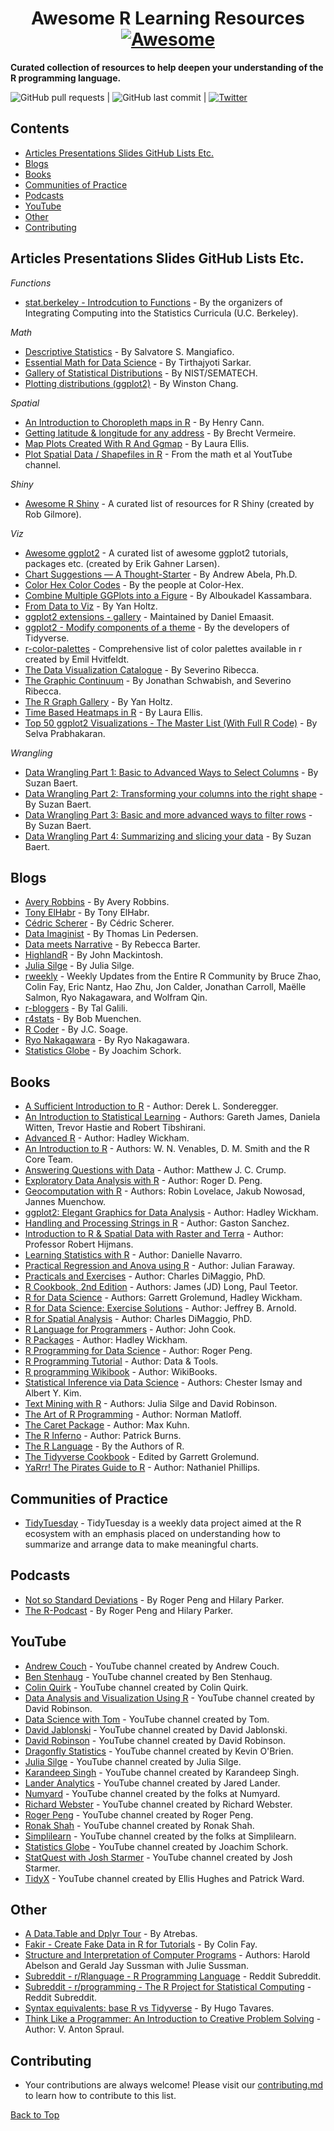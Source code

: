 # <div align="center">Awesome R Learning Resources [![Awesome](https://awesome.re/badge.svg)](https://awesome.re)</div>
 
**Curated collection of resources to help deepen your understanding of the R programming language.**

![GitHub pull requests](https://img.shields.io/github/issues-pr/iamericfletcher/R-Learning-Resources) | ![GitHub last commit](https://img.shields.io/github/last-commit/iamericfletcher/R-Learning-Resources) | [![Twitter](https://img.shields.io/twitter/url?style=social&url=https%3A%2F%2Ftwitter.com%2Fiamericfletcher)](https://twitter.com/intent/tweet?text=Wow:&url=https%3A%2F%2Fgithub.com%2Fiamericfletcher%2FR-Learning-Resources)

## **Contents**

- [Articles Presentations Slides GitHub Lists Etc.](#articles-presentations-slides-gitHub-lists-etc.)
- [Blogs](#blogs)
- [Books](#books)
- [Communities of Practice](#communities-of-practice)
- [Podcasts](#podcasts)
- [YouTube](#youtube)
- [Other](#other)
- [Contributing](#contributing)

## Articles Presentations Slides GitHub Lists Etc.

*Functions*
- [stat.berkeley - Introdcution to Functions](https://www.stat.berkeley.edu/~statcur/Workshop2/Presentations/functions.pdf) - By the organizers of Integrating Computing into the Statistics Curricula (U.C. Berkeley).

*Math*

- [Descriptive Statistics](https://rcompanion.org/handbook/C_02.html) - By Salvatore S. Mangiafico.
- [Essential Math for Data Science](https://medium.com/s/story/essential-math-for-data-science-why-and-how-e88271367fbd) - By Tirthajyoti Sarkar.
- [Gallery of Statistical Distributions](https://www.itl.nist.gov/div898/handbook/eda/section3/eda366.htm) - By NIST/SEMATECH.
- [Plotting distributions (ggplot2)](http://www.cookbook-r.com/Graphs/Plotting_distributions_(ggplot2)/) - By Winston Chang.

*Spatial*

- [An Introduction to Choropleth maps in R](https://rstudio-pubs-static.s3.amazonaws.com/324400_69a673183ba449e9af4011b1eeb456b9.html) - By Henry Cann.
- [Getting latitude & longitude for any address](https://discourse.looker.com/t/get-latitude-longitude-for-any-location-through-google-sheets-and-plot-these-in-looker/5402) - By Brecht Vermeire.
- [Map Plots Created With R And Ggmap](https://www.littlemissdata.com/blog/maps) - By Laura Ellis.
- [Plot Spatial Data / Shapefiles in R](https://www.youtube.com/watch?v=uZtto0cYjZM) - From the math et al YoutTube channel.

*Shiny*

- [Awesome R Shiny](https://github.com/grabear/awesome-rshiny) - A curated list of resources for R Shiny (created by Rob Gilmore).

*Viz*

- [Awesome ggplot2](https://github.com/erikgahner/awesome-ggplot2) - A curated list of awesome ggplot2 tutorials, packages etc. (created by Erik Gahner Larsen).
- [Chart Suggestions — A Thought-Starter](https://extremepresentation.typepad.com/files/choosing-a-good-chart-09.pdf) - By Andrew Abela, Ph.D.
- [Color Hex Color Codes](https://www.color-hex.com/) - By the people at Color-Hex.
- [Combine Multiple GGPlots into a Figure](https://www.datanovia.com/en/lessons/combine-multiple-ggplots-into-a-figure/) - By Alboukadel Kassambara.
- [From Data to Viz](https://www.data-to-viz.com/) - By Yan Holtz.
- [ggplot2 extensions - gallery](https://exts.ggplot2.tidyverse.org/gallery/) - Maintained by Daniel Emaasit.
- [ggplot2 - Modify components of a theme](https://ggplot2.tidyverse.org/reference/theme.html) - By the developers of Tidyverse.
- [r-color-palettes](https://github.com/EmilHvitfeldt/r-color-palettes) - Comprehensive list of color palettes available in r created by Emil Hvitfeldt.
- [The Data Visualization Catalogue](https://datavizcatalogue.com/index.html) - By Severino Ribecca.
- [The Graphic Continuum](https://www.informationisbeautifulawards.com/showcase/611-the-graphic-continuum) - By Jonathan Schwabish, and Severino Ribecca.
- [The R Graph Gallery](https://www.r-graph-gallery.com/) - By Yan Holtz.
- [Time Based Heatmaps in R](https://www.littlemissdata.com/blog/heatmaps) - By Laura Ellis.
- [Top 50 ggplot2 Visualizations - The Master List (With Full R Code)](http://r-statistics.co/Top50-Ggplot2-Visualizations-MasterList-R-Code.html) - By Selva Prabhakaran.

*Wrangling*

- [Data Wrangling Part 1: Basic to Advanced Ways to Select Columns](https://suzan.rbind.io/2018/01/dplyr-tutorial-1/) - By Suzan Baert.
- [Data Wrangling Part 2: Transforming your columns into the right shape](https://suzan.rbind.io/2018/02/dplyr-tutorial-2/) - By Suzan Baert.
- [Data Wrangling Part 3: Basic and more advanced ways to filter rows](https://suzan.rbind.io/2018/02/dplyr-tutorial-3/) - By Suzan Baert.
- [Data Wrangling Part 4: Summarizing and slicing your data](https://suzan.rbind.io/2018/04/dplyr-tutorial-4/) - By Suzan Baert.


## Blogs
- [Avery Robbins](https://www.avery-robbins.com) - By Avery Robbins.
- [Tony ElHabr](https://tonyelhabr.rbind.io/) - By Tony ElHabr.
- [Cédric Scherer](https://cedricscherer.netlify.app/) - By Cédric Scherer.
- [Data Imaginist](https://www.data-imaginist.com/) - By Thomas Lin Pedersen.
- [Data meets Narrative](http://www.rebeccabarter.com/blog/) - By Rebecca Barter.
- [HighlandR](https://johnmackintosh.net/) - By John Mackintosh.
- [Julia Silge](https://juliasilge.com/blog/) - By Julia Silge.
- [rweekly](https://rweekly.org/about) - Weekly Updates from the Entire R Community by Bruce Zhao, Colin Fay, Eric Nantz, Hao Zhu, Jon Calder, Jonathan Carroll, Maëlle Salmon, Ryo Nakagawara, and Wolfram Qin.
- [r-bloggers](https://www.r-bloggers.com/) - By Tal Galili.
- [r4stats](http://r4stats.com/blog/) - By Bob Muenchen.
- [R Coder](https://r-coder.com/) - By J.C. Soage.
- [Ryo Nakagawara](https://ryo-n7.github.io/) - By Ryo Nakagawara.
- [Statistics Globe](https://statisticsglobe.com/) - By Joachim Schork.

## Books

- [A Sufficient Introduction to R](https://dereksonderegger.github.io/570L/) - Author: Derek L. Sonderegger.
- [An Introduction to Statistical Learning](http://faculty.marshall.usc.edu/gareth-james/ISL/ISLR%20Seventh%20Printing.pdf) - Authors: Gareth James, Daniela Witten, Trevor Hastie and Robert Tibshirani.
- [Advanced R](https://adv-r.hadley.nz/introduction.html) - Author: Hadley Wickham.
- [An Introduction to R](https://cran.r-project.org/doc/manuals/r-release/R-intro.pdf) - Authors: W. N. Venables, D. M. Smith and the R Core Team.
- [Answering Questions with Data](https://crumplab.github.io/statistics/) - Author: Matthew J. C. Crump.
- [Exploratory Data Analysis with R](https://bookdown.org/rdpeng/exdata/) - Author: Roger D. Peng.
- [Geocomputation with R](https://geocompr.robinlovelace.net/) - Authors: Robin Lovelace, Jakub Nowosad, Jannes Muenchow.
- [ggplot2: Elegant Graphics for Data Analysis](https://ggplot2-book.org/index.html) - Author: Hadley Wickham.
- [Handling and Processing Strings in R](https://www.gastonsanchez.com/Handling_and_Processing_Strings_in_R.pdf) - Author: Gaston Sanchez.
- [Introduction to R & Spatial Data with Raster and Terra](https://rspatial.org/intr/index.html) - Author: Professor Robert Hijmans.
- [Learning Statistics with R](https://learningstatisticswithr.com/) - Author: Danielle Navarro.
- [Practical Regression and Anova using R](https://cran.r-project.org/doc/contrib/Faraway-PRA.pdf) - Author: Julian Faraway.
- [Practicals and Exercises](http://www.columbia.edu/~cjd11/charles_dimaggio/DIRE/resources/R/practicalsBookNoAns.pdf) - Author: Charles DiMaggio, PhD.
- [R Cookbook, 2nd Edition](https://rc2e.com/index.html) - Authors: James (JD) Long, Paul Teetor.
- [R for Data Science](https://r4ds.had.co.nz/) - Authors: Garrett Grolemund, Hadley Wickham.
- [R for Data Science: Exercise Solutions](https://jrnold.github.io/r4ds-exercise-solutions/) - Author: Jeffrey B. Arnold.
- [R for Spatial Analysis](http://www.columbia.edu/~cjd11/charles_dimaggio/DIRE/resources/spatialEpiBook.pdf) - Author: Charles DiMaggio, PhD.
- [R Language for Programmers](https://www.johndcook.com/blog/r_language_for_programmers) - Author: John Cook.
- [R Packages](http://r-pkgs.had.co.nz/) - Author: Hadley Wickham.
- [R Programming for Data Science](https://leanpub.com/rprogramming) - Author: Roger Peng.
- [R Programming Tutorial](http://datantools.com/r-programming/getting-started-with-r-language/) - Author: Data & Tools.
- [R programming Wikibook](https://en.wikibooks.org/wiki/R_Programming) - Author: WikiBooks.
- [Statistical Inference via Data Science](https://moderndive.com/) - Authors: Chester Ismay and Albert Y. Kim.
- [Text Mining with R](https://www.tidytextmining.com/) - Authors: Julia Silge and David Robinson.
- [The Art of R Programming](http://diytranscriptomics.com/Reading/files/The%20Art%20of%20R%20Programming.pdf) - Author: Norman Matloff.
- [The Caret Package](http://topepo.github.io/caret/index.html) - Author: Max Kuhn.
- [The R Inferno](http://www.burns-stat.com/pages/Tutor/R_inferno.pdf) - Author: Patrick Burns.
- [The R Language](https://stat.ethz.ch/R-manual/R-patched/doc/html/) - By the Authors of R.
- [The Tidyverse Cookbook](https://rstudio-education.github.io/tidyverse-cookbook/index.html) - Edited by Garrett Grolemund.
- [YaRrr! The Pirates Guide to R](https://bookdown.org/ndphillips/YaRrr/) - Author: Nathaniel Phillips.

## Communities of Practice
- [TidyTuesday](https://github.com/rfordatascience/tidytuesday) - TidyTuesday is a weekly data project aimed at the R ecosystem with an emphasis placed on understanding how to summarize and arrange data to make meaningful charts.

## Podcasts
- [Not so Standard Deviations](http://nssdeviations.com/) - By Roger Peng and Hilary Parker.
- [The R-Podcast](https://r-podcast.org/) - By Roger Peng and Hilary Parker.

## YouTube

- [Andrew Couch](https://www.youtube.com/channel/UCnwYO3Sz_emBTC1sTZ6TlsQ) - YouTube channel created by Andrew Couch.
- [Ben Stenhaug](https://www.youtube.com/user/benastenhaug/videos) - YouTube channel created by Ben Stenhaug.
- [Colin Quirk](https://www.youtube.com/channel/UC-vtwz7ueU2dtnHk5e-WblA) - YouTube channel created by Colin Quirk.
- [Data Analysis and Visualization Using R](https://www.youtube.com/channel/UClLf9MZuUy89IwGtRHC0RzQ) - YouTube channel created by David Robinson.
- [Data Science with Tom](https://www.youtube.com/channel/UCb5aI-GwJm3ZxlwtCsLu78Q) - YouTube channel created by Tom.
- [David Jablonski](https://www.youtube.com/channel/UCzE7zgPikKvVUJPBKrndHMA) - YouTube channel created by David Jablonski.
- [David Robinson](https://www.youtube.com/channel/UCeiiqmVK07qhY-wvg3IZiZQ) - YouTube channel created by David Robinson.
- [Dragonfly Statistics](https://www.youtube.com/c/DragonflyStatistics/videoss) - YouTube channel created by Kevin O'Brien.
- [Julia Silge](https://www.youtube.com/channel/UCTTBgWyJl2HrrhQOOc710kA) - YouTube channel created by Julia Silge.
- [Karandeep Singh](https://www.youtube.com/channel/UC7eRNr1Pprls2aU5WWPz15Q) - YouTube channel created by Karandeep Singh.
- [Lander Analytics](https://www.youtube.com/channel/UC2-hKemnrmVCH_29duyJ26A) - YouTube channel created by Jared Lander.
- [Numyard](https://www.youtube.com/c/TheLearnR/videos) - YouTube channel created by the folks at Numyard.
- [Richard Webster](https://www.youtube.com/channel/UC5ktyacv_aPSBmKB7uX5Piw/videos) - YouTube channel created by Richard Webster.
- [Roger Peng](https://www.youtube.com/channel/UCZA0RbbSK1IXeeJysKYRWuQ) - YouTube channel created by Roger Peng.
- [Ronak Shah](https://www.youtube.com/channel/UCv3be7W260HXd2BoK9KihMQ) - YouTube channel created by Ronak Shah.
- [Simplilearn](https://www.youtube.com/playlist?list=PLEiEAq2VkUUKAw0aAJ1W4jpZ1q9LpX4yG) - YouTube channel created by the folks at Simplilearn.
- [Statistics Globe](https://www.youtube.com/channel/UCyHEww8_SCdxZvEnkCfi55w) - YouTube channel created by Joachim Schork.
- [StatQuest with Josh Starmer](https://www.youtube.com/channel/UCtYLUTtgS3k1Fg4y5tAhLbw) - YouTube channel created by Josh Starmer.
- [TidyX](https://www.youtube.com/channel/UCP8l94xtoemCH_GxByvTuFQ) - YouTube channel created by Ellis Hughes and Patrick Ward.

## Other
- [A Data.Table and Dplyr Tour](https://atrebas.github.io/post/2019-03-03-datatable-dplyr/#reshape-data) - By Atrebas.
- [Fakir - Create Fake Data in R for Tutorials](https://thinkr-open.github.io/fakir/) - By Colin Fay.
- [Structure and Interpretation of Computer Programs](https://web.mit.edu/alexmv/6.037/sicp.pdf) - Authors: Harold Abelson and
Gerald Jay Sussman with Julie Sussman.
- [Subreddit - r/Rlanguage - R Programming Language](https://www.reddit.com/r/Rlanguage/new/) - Reddit Subreddit.
- [Subreddit - r/programming - The R Project for Statistical Computing](https://www.reddit.com/r/rprogramming/) - Reddit Subreddit.
- [Syntax equivalents: base R vs Tidyverse](https://tavareshugo.github.io/data_carpentry_extras/base-r_tidyverse_equivalents/base-r_tidyverse_equivalents.html) - By Hugo Tavares.
- [Think Like a Programmer: An Introduction to Creative Problem Solving](https://www.academia.edu/30403294/Think_Like_a_Programmer_pdf) - Author: V. Anton Spraul.

## Contributing
- Your contributions are always welcome! Please visit our [contributing.md](https://github.com/iamericfletcher/r-learning-resources/blob/main/contributing.md) to learn how to contribute to this list.

[Back to Top](#contents)
